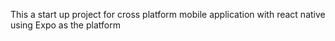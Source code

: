 This a start up project for cross platform mobile application with react native using Expo as the platform
